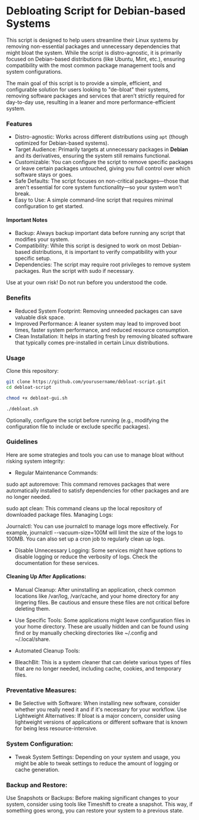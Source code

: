 # Debloating Script for Debian-based Systems

This script is designed to help users streamline their Linux systems by removing non-essential packages and unnecessary dependencies that might bloat the system. While the script is distro-agnostic, it is primarily focused on Debian-based distributions (like Ubuntu, Mint, etc.), ensuring compatibility with the most common package management tools and system configurations.

The main goal of this script is to provide a simple, efficient, and configurable solution for users looking to "de-bloat" their systems, removing software packages and services that aren’t strictly required for day-to-day use, resulting in a leaner and more performance-efficient system.

### Features

- Distro-agnostic: Works across different distributions using `apt` (though optimized for Debian-based systems).
- Target Audience: Primarily targets at unnecessary packages in **Debian** and its derivatives, ensuring the system still remains functional.
- Customizable: You can configure the script to remove specific packages or leave certain packages untouched, giving you full control over which software stays or goes.
- Safe Defaults: The script focuses on non-critical packages—those that aren't essential for core system functionality—so your system won't break.
- Easy to Use: A simple command-line script that requires minimal configuration to get started.

#### Important Notes

- Backup: Always backup important data before running any script that modifies your system.
- Compatibility: While this script is designed to work on most Debian-based distributions, it is important to verify compatibility with your specific setup.
- Dependencies: The script may require root privileges to remove system packages. Run the script with sudo if necessary.

Use at your own risk! Do not run before you understood the code.

### Benefits

- Reduced System Footprint: Removing unneeded packages can save valuable disk space.
- Improved Performance: A leaner system may lead to improved boot times, faster system performance, and reduced resource consumption.
- Clean Installation: It helps in starting fresh by removing bloated software that typically comes pre-installed in certain Linux distributions.

### Usage

Clone this repository:

```bash
git clone https://github.com/yourusername/debloat-script.git
cd debloat-script
```

```bash
chmod +x debloat-gui.sh
```

```bash
./debloat.sh
```

Optionally, configure the script before running (e.g., modifying the configuration file to include or exclude specific packages).

### Guidelines

Here are some strategies and tools you can use to manage bloat without risking system integrity:

- Regular Maintenance Commands:

sudo apt autoremove: This command removes packages that were automatically installed to satisfy dependencies for other packages and are no longer needed.

sudo apt clean: This command cleans up the local repository of downloaded package files.
Managing Logs:

Journalctl: You can use journalctl to manage logs more effectively. For example, journalctl --vacuum-size=100M will limit the size of the logs to 100MB. You can also set up a cron job to regularly clean up logs.

- Disable Unnecessary Logging: Some services might have options to disable logging or reduce the verbosity of logs. Check the documentation for these services.

#### Cleaning Up After Applications:

- Manual Cleanup: After uninstalling an application, check common locations like /var/log, /var/cache, and your home directory for any lingering files. Be cautious and ensure these files are not critical before deleting them.

- Use Specific Tools: Some applications might leave configuration files in your home directory. These are usually hidden and can be found using find or by manually checking directories like ~/.config and ~/.local/share.

- Automated Cleanup Tools:

- BleachBit: This is a system cleaner that can delete various types of files that are no longer needed, including cache, cookies, and temporary files.

### Preventative Measures:

- Be Selective with Software: When installing new software, consider whether you really need it and if it's necessary for your workflow.
Use Lightweight Alternatives: If bloat is a major concern, consider using lightweight versions of applications or different software that is known for being less resource-intensive.

### System Configuration:

- Tweak System Settings: Depending on your system and usage, you might be able to tweak settings to reduce the amount of logging or cache generation.

### Backup and Restore:

Use Snapshots or Backups: Before making significant changes to your system, consider using tools like Timeshift to create a snapshot. This way, if something goes wrong, you can restore your system to a previous state.





